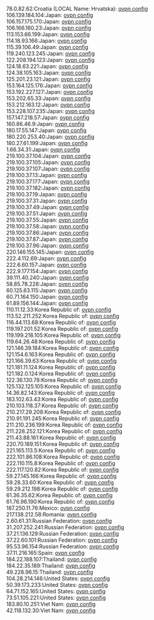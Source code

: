 78.0.82.62:Croatia (LOCAL Name: Hrvatska): [ovpn config](vpn/78_0_82_62.ovpn)  
106.139.184.104:Japan: [ovpn config](vpn/106_139_184_104.ovpn)  
106.157.175.170:Japan: [ovpn config](vpn/106_157_175_170.ovpn)  
106.166.160.23:Japan: [ovpn config](vpn/106_166_160_23.ovpn)  
113.153.66.199:Japan: [ovpn config](vpn/113_153_66_199.ovpn)  
114.18.93.166:Japan: [ovpn config](vpn/114_18_93_166.ovpn)  
115.39.106.49:Japan: [ovpn config](vpn/115_39_106_49.ovpn)  
119.240.123.245:Japan: [ovpn config](vpn/119_240_123_245.ovpn)  
122.208.194.123:Japan: [ovpn config](vpn/122_208_194_123.ovpn)  
124.18.63.221:Japan: [ovpn config](vpn/124_18_63_221.ovpn)  
124.38.105.163:Japan: [ovpn config](vpn/124_38_105_163.ovpn)  
125.201.23.121:Japan: [ovpn config](vpn/125_201_23_121.ovpn)  
153.164.125.176:Japan: [ovpn config](vpn/153_164_125_176.ovpn)  
153.192.227.127:Japan: [ovpn config](vpn/153_192_227_127.ovpn)  
153.202.65.33:Japan: [ovpn config](vpn/153_202_65_33.ovpn)  
153.212.163.12:Japan: [ovpn config](vpn/153_212_163_12.ovpn)  
153.228.107.235:Japan: [ovpn config](vpn/153_228_107_235.ovpn)  
157.147.218.57:Japan: [ovpn config](vpn/157_147_218_57.ovpn)  
160.86.46.9:Japan: [ovpn config](vpn/160_86_46_9.ovpn)  
180.17.55.147:Japan: [ovpn config](vpn/180_17_55_147.ovpn)  
180.220.253.40:Japan: [ovpn config](vpn/180_220_253_40.ovpn)  
180.27.61.199:Japan: [ovpn config](vpn/180_27_61_199.ovpn)  
1.66.34.31:Japan: [ovpn config](vpn/1_66_34_31.ovpn)  
219.100.37.104:Japan: [ovpn config](vpn/219_100_37_104.ovpn)  
219.100.37.105:Japan: [ovpn config](vpn/219_100_37_105.ovpn)  
219.100.37.107:Japan: [ovpn config](vpn/219_100_37_107.ovpn)  
219.100.37.13:Japan: [ovpn config](vpn/219_100_37_13.ovpn)  
219.100.37.177:Japan: [ovpn config](vpn/219_100_37_177.ovpn)  
219.100.37.182:Japan: [ovpn config](vpn/219_100_37_182.ovpn)  
219.100.37.19:Japan: [ovpn config](vpn/219_100_37_19.ovpn)  
219.100.37.31:Japan: [ovpn config](vpn/219_100_37_31.ovpn)  
219.100.37.49:Japan: [ovpn config](vpn/219_100_37_49.ovpn)  
219.100.37.51:Japan: [ovpn config](vpn/219_100_37_51.ovpn)  
219.100.37.55:Japan: [ovpn config](vpn/219_100_37_55.ovpn)  
219.100.37.58:Japan: [ovpn config](vpn/219_100_37_58.ovpn)  
219.100.37.86:Japan: [ovpn config](vpn/219_100_37_86.ovpn)  
219.100.37.87:Japan: [ovpn config](vpn/219_100_37_87.ovpn)  
219.100.37.96:Japan: [ovpn config](vpn/219_100_37_96.ovpn)  
220.146.155.145:Japan: [ovpn config](vpn/220_146_155_145.ovpn)  
222.4.112.69:Japan: [ovpn config](vpn/222_4_112_69.ovpn)  
222.6.60.157:Japan: [ovpn config](vpn/222_6_60_157.ovpn)  
222.9.177.154:Japan: [ovpn config](vpn/222_9_177_154.ovpn)  
39.111.40.240:Japan: [ovpn config](vpn/39_111_40_240.ovpn)  
58.85.78.228:Japan: [ovpn config](vpn/58_85_78_228.ovpn)  
60.125.63.115:Japan: [ovpn config](vpn/60_125_63_115.ovpn)  
60.71.164.150:Japan: [ovpn config](vpn/60_71_164_150.ovpn)  
61.89.156.144:Japan: [ovpn config](vpn/61_89_156_144.ovpn)  
110.11.12.33:Korea Republic of: [ovpn config](vpn/110_11_12_33.ovpn)  
113.52.211.252:Korea Republic of: [ovpn config](vpn/113_52_211_252.ovpn)  
116.44.113.68:Korea Republic of: [ovpn config](vpn/116_44_113_68.ovpn)  
119.197.201.52:Korea Republic of: [ovpn config](vpn/119_197_201_52.ovpn)  
119.199.218.105:Korea Republic of: [ovpn config](vpn/119_199_218_105.ovpn)  
119.64.26.48:Korea Republic of: [ovpn config](vpn/119_64_26_48.ovpn)  
121.146.39.184:Korea Republic of: [ovpn config](vpn/121_146_39_184.ovpn)  
121.154.6.163:Korea Republic of: [ovpn config](vpn/121_154_6_163.ovpn)  
121.166.39.63:Korea Republic of: [ovpn config](vpn/121_166_39_63.ovpn)  
121.181.11.124:Korea Republic of: [ovpn config](vpn/121_181_11_124.ovpn)  
121.182.0.124:Korea Republic of: [ovpn config](vpn/121_182_0_124.ovpn)  
122.36.130.78:Korea Republic of: [ovpn config](vpn/122_36_130_78.ovpn)  
125.132.125.105:Korea Republic of: [ovpn config](vpn/125_132_125_105.ovpn)  
14.36.82.143:Korea Republic of: [ovpn config](vpn/14_36_82_143.ovpn)  
183.102.63.43:Korea Republic of: [ovpn config](vpn/183_102_63_43.ovpn)  
210.103.118.37:Korea Republic of: [ovpn config](vpn/210_103_118_37.ovpn)  
210.217.29.208:Korea Republic of: [ovpn config](vpn/210_217_29_208.ovpn)  
210.91.191.245:Korea Republic of: [ovpn config](vpn/210_91_191_245.ovpn)  
211.210.236.199:Korea Republic of: [ovpn config](vpn/211_210_236_199.ovpn)  
211.228.252.121:Korea Republic of: [ovpn config](vpn/211_228_252_121.ovpn)  
211.43.88.161:Korea Republic of: [ovpn config](vpn/211_43_88_161.ovpn)  
220.70.189.151:Korea Republic of: [ovpn config](vpn/220_70_189_151.ovpn)  
221.165.113.5:Korea Republic of: [ovpn config](vpn/221_165_113_5.ovpn)  
222.101.86.108:Korea Republic of: [ovpn config](vpn/222_101_86_108.ovpn)  
222.110.115.8:Korea Republic of: [ovpn config](vpn/222_110_115_8.ovpn)  
222.117.120.82:Korea Republic of: [ovpn config](vpn/222_117_120_82.ovpn)  
59.27.145.166:Korea Republic of: [ovpn config](vpn/59_27_145_166.ovpn)  
59.28.33.60:Korea Republic of: [ovpn config](vpn/59_28_33_60.ovpn)  
59.29.212.198:Korea Republic of: [ovpn config](vpn/59_29_212_198.ovpn)  
61.36.35.62:Korea Republic of: [ovpn config](vpn/61_36_35_62.ovpn)  
61.76.96.190:Korea Republic of: [ovpn config](vpn/61_76_96_190.ovpn)  
187.250.11.76:Mexico: [ovpn config](vpn/187_250_11_76.ovpn)  
217.138.212.58:Romania: [ovpn config](vpn/217_138_212_58.ovpn)  
2.60.61.31:Russian Federation: [ovpn config](vpn/2_60_61_31.ovpn)  
31.207.252.241:Russian Federation: [ovpn config](vpn/31_207_252_241.ovpn)  
37.21.136.129:Russian Federation: [ovpn config](vpn/37_21_136_129.ovpn)  
37.22.60.101:Russian Federation: [ovpn config](vpn/37_22_60_101.ovpn)  
95.53.96.154:Russian Federation: [ovpn config](vpn/95_53_96_154.ovpn)  
37.11.216.165:Spain: [ovpn config](vpn/37_11_216_165.ovpn)  
184.22.188.107:Thailand: [ovpn config](vpn/184_22_188_107.ovpn)  
184.22.35.189:Thailand: [ovpn config](vpn/184_22_35_189.ovpn)  
49.228.96.15:Thailand: [ovpn config](vpn/49_228_96_15.ovpn)  
104.28.214.146:United States: [ovpn config](vpn/104_28_214_146.ovpn)  
50.39.173.233:United States: [ovpn config](vpn/50_39_173_233.ovpn)  
64.71.152.165:United States: [ovpn config](vpn/64_71_152_165.ovpn)  
73.51.105.221:United States: [ovpn config](vpn/73_51_105_221.ovpn)  
183.80.10.251:Viet Nam: [ovpn config](vpn/183_80_10_251.ovpn)  
42.118.132.30:Viet Nam: [ovpn config](vpn/42_118_132_30.ovpn)  
